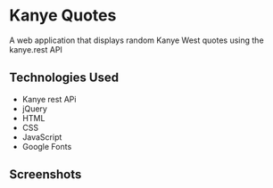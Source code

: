 # Kanye Quotes

A web application that displays random Kanye West quotes using the kanye.rest API

## Technologies Used

* Kanye rest APi
* jQuery
* HTML
* CSS
* JavaScript
* Google Fonts

## Screenshots


